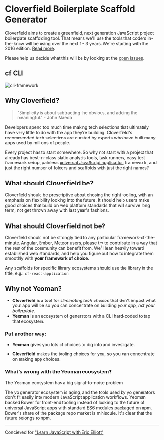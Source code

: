 # Cloverfield Boilerplate Scaffold Generator

Cloverfield aims to create a greenfield, next generation JavaScript project boilerplate scaffolding tool. That means we'll use the tools that coders in-the-know will be using over the next 1 - 3 years. We're starting with the 2016 edition. [Read more](https://github.com/ericelliott/cloverfield/blob/master/README.md).

Please help us decide what this will be by looking at the [open issues](https://github.com/ericelliott/cloverfield/issues).

## cf CLI

![cli-framework](https://cloud.githubusercontent.com/assets/175264/8508012/c64cd7c4-22a1-11e5-8ee0-69aeb5219f51.gif)


## Why Cloverfield?

> "Simplicity is about subtracting the obvious, and adding the meaningful." - John Maeda

Developers spend too much time making tech selections that ultimately have very little to do with the app they're building. Cloverfield's recommended tech selections are curated by experts who have built many apps used by millions of people.

Every project has to start somewhere. So why not start with a project that already has best-in-class static analysis tools, task runners, easy test framework setup, painless [universal JavaScript application](https://leanpub.com/learn-javascript-react-nodejs-es6/) framework, and just the right number of folders and scaffolds with just the right names?


## What should Cloverfield be?

Cloverfield should be prescriptive about chosing the right tooling, with an emphasis on flexibility looking into the future. It should help users make good choices that build on web platform standards that will survive long term, not get thrown away with last year's fashions.


## What should Cloverfield not be?

Cloverfield should not be strongly tied to any particular framework-of-the-minute. Angular, Ember, Meteor users, please try to contribute in a way that the rest of the community can benefit from. We'll lean heavily toward established web standards, and help you figure out how to integrate them smoothly with **your framework of choice.**

Any scaffolds for specific library ecosystems should use the library in the title, e.g.: `cf-react-application`


## Why not Yeoman?

* **Cloverfield** is a tool for *eliminating tech choices* that don't impact what your app will be so you can concentrate on building *your app, not your boilerplate*.
* **Yeoman** is an ecosystem of generators with a CLI hard-coded to tap that ecosystem.

### Put another way:

* **Yeoman** gives you lots of choices to dig into and investigate.

* **Cloverfield** makes the tooling choices for you, so you can concentrate on making app choices.


### What's wrong with the Yeoman ecosystem?

The Yeoman ecosystem has a big signal-to-noise problem.

The yo generator ecosystem is aging, and the tools used by yo generators don't fit easily into modern JavaScript application workflows. Yeoman backed Bower for front-end tooling instead of looking to the future of universal JavaScript apps with standard ES6 modules packaged on npm. Bower's share of the package repo market is miniscule. It's clear that the future belongs to npm.


---

Concieved for ["Learn JavaScript with Eric Elliott"](https://ericelliottjs.com/)
